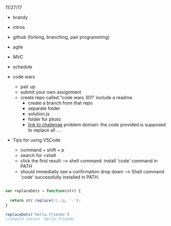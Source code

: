 11/27/17

- brandy
- intros
- github (forking, branching, pair programming)
- agile
- MVC
- schedule
- code wars
  - pair up
  - submit your own assignment
  - create repo called "code wars 301" include a readme
    - create a branch from that repo
    - separate folder
    - solution.js
    - folder for photo
    - [link to challenge](https://www.codewars.com/kata/fixme-replace-all-dots/train/javascript)
      problem domain: the code provided is supposed to replace all ....

- Tips for using VSCode
  - command + shift + p 
  - search for <shell
  - click the first result --> shell command: install 'code' command in PATH 
  - should immediatly see a confirmation drop down --> Shell command 'code' successfully installed in PATH.

```js

var replaceDots = function(str) {
  
  return str.replace(/\./g, '-');
}

replaceDots('hello.friends')
//should return 'hello-friends'
```
